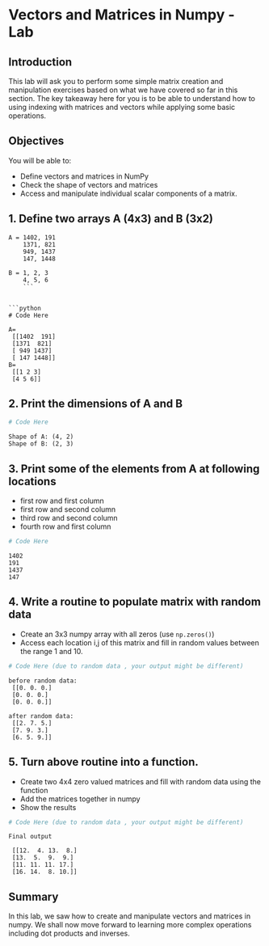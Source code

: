 
# Vectors and Matrices in Numpy - Lab

## Introduction

This lab will ask you to perform some simple matrix creation and manipulation exercises based on what we have covered so far in this section. The key takeaway here for you is to be able to understand how to using indexing with matrices and vectors while applying some basic operations.

## Objectives
You will be able to:
* Define vectors and matrices in NumPy
* Check the shape of vectors and matrices
* Access and manipulate individual scalar components of a matrix. 

## 1. Define two arrays A (4x3) and B (3x2) 
```
A = 1402, 191 
    1371, 821 
    949, 1437
    147, 1448
    
B = 1, 2, 3
    4, 5, 6
    ```


```python
# Code Here
```

    A=
     [[1402  191]
     [1371  821]
     [ 949 1437]
     [ 147 1448]]
    B=
     [[1 2 3]
     [4 5 6]]


## 2. Print the dimensions of A and B 


```python
# Code Here
```

    Shape of A: (4, 2)
    Shape of B: (2, 3)


## 3. Print some of the elements from A at following locations
* first row and first column
* first row and second column
* third row and second column
* fourth row and first column


```python
# Code Here
```

    1402
    191
    1437
    147


## 4. Write a routine to populate matrix with random data
* Create an 3x3 numpy array with all zeros (use `np.zeros()`)
* Access each location i,j of this matrix and fill in random values between the range 1 and 10. 


```python
# Code Here (due to random data , your output might be different)
```

    before random data:
     [[0. 0. 0.]
     [0. 0. 0.]
     [0. 0. 0.]]
    
    after random data:
     [[2. 7. 5.]
     [7. 9. 3.]
     [6. 5. 9.]]


## 5. Turn above routine into a function.
* Create two 4x4 zero valued matrices and fill with random data using the function
* Add the matrices together in numpy 
* Show the results


```python
# Code Here (due to random data , your output might be different)
```

    Final output
    
     [[12.  4. 13.  8.]
     [13.  5.  9.  9.]
     [11. 11. 11. 17.]
     [16. 14.  8. 10.]]


## Summary 

In this lab, we saw how to create and manipulate vectors and matrices in numpy. We shall now move forward to learning more complex operations including dot products and inverses. 
